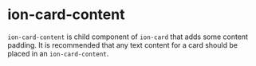 # ion-card-content

`ion-card-content` is child component of `ion-card` that adds some content padding.
It is recommended that any text content for a card should be placed in an `ion-card-content`.


